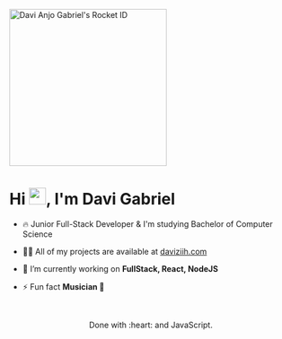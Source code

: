 <a aling="right" href="https://app.rocketseat.com.br/me/daviziih"><img src="https://app.rocketseat.com.br/api/rocketid/share?slug=daviziih&type=card" width="280" alt="Davi Anjo Gabriel's Rocket ID"/></a>

<h1 align="left">Hi <img src="https://raw.githubusercontent.com/kaueMarques/kaueMarques/master/hi.gif" width="30px">, I'm Davi Gabriel</h1>

- 🔥 Junior Full-Stack Developer & I'm studying Bachelor of Computer Science

- 👨‍💻 All of my projects are available at [daviziih.com](https://daviziih.com)

- 🔭 I’m currently working on **FullStack, React, NodeJS**

- ⚡ Fun fact **Musician 🎸**

<!--![Snake animation](https://github.com/Daviziih/Daviziih/blob/output/github-contribution-grid-snake.svg)-->

<!--<h2> DICA </H2>

<p> - 💡 Não programar é a melhor forma de criar aplicações seguras e confiáveis. Escreva nada; disponibilize em lugar nenhum. </p>-->

<br>
<div align="center">
  <p> Done with :heart: and JavaScript.</p>
</div>
<!--
**Daviziih/Daviziih** is a ✨ _special_ ✨ repository because its `README.md` (this file) appears on your GitHub profile.

Here are some ideas to get you started:

- 🔭 I’m currently working on ...
- 🌱 I’m currently learning ...
- 👯 I’m looking to collaborate on ...
- 🤔 I’m looking for help with ...
- 💬 Ask me about ...
- 📫 How to reach me: ...
- 😄 Pronouns: ...
- ⚡ Fun fact: ...
-->
